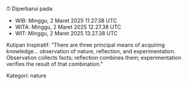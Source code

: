 ⏰ Diperbarui pada:
- WIB: Minggu, 2 Maret 2025 11.27.38 UTC
- WITA: Minggu, 2 Maret 2025 12.27.38 UTC
- WIT: Minggu, 2 Maret 2025 13.27.38 UTC

Kutipan Inspiratif:
"There are three principal means of acquiring knowledge... observation of nature, reflection, and experimentation. Observation collects facts; reflection combines them; experimentation verifies the result of that combination."


Kategori: nature

